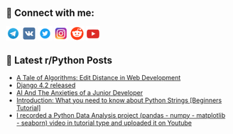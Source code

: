 ## 🔎 Connect with me:
[<img src="https://github.com/bullbesh/bullbesh/blob/main/images/Telegram.png" width="32" height="32" />](https://t.me/bullbesh)
[<img src="https://github.com/bullbesh/bullbesh/blob/main/images/VK.png" width="32" height="32" />](https://vk.com/bullbesh)
[<img src="https://github.com/bullbesh/bullbesh/blob/main/images/Twitter.png" width="32" height="32" />](https://twitter.com/bullbesh1)
[<img src="https://github.com/bullbesh/bullbesh/blob/main/images/Instagram.png" width="32" height="32" />](https://www.instagram.com/bullbesh)
[<img src="https://github.com/bullbesh/bullbesh/blob/main/images/Reddit.png" width="32" height="32" />](https://www.reddit.com/user/bullbesh)
[<img src="https://github.com/bullbesh/bullbesh/blob/main/images/YouTube.png" width="32" height="32" />](https://www.youtube.com/channel/UCtfjRs6uzgq5mfm8S06WTcg)

## 📕 Latest r/Python Posts
<!-- BLOG-POST-LIST:START -->
- [A Tale of Algorithms: Edit Distance in Web Development](https://www.reddit.com/r/Python/comments/12kmdbr/a_tale_of_algorithms_edit_distance_in_web/)
- [Django 4.2 released](https://www.reddit.com/r/Python/comments/12kkmpx/django_42_released/)
- [AI And The Anxieties of a Junior Developer](https://www.reddit.com/r/Python/comments/12kjqir/ai_and_the_anxieties_of_a_junior_developer/)
- [Introduction: What you need to know about Python Strings [Beginners Tutorial]](https://www.reddit.com/r/Python/comments/12ki1jf/introduction_what_you_need_to_know_about_python/)
- [I recorded a Python Data Analysis project &lpar;pandas - numpy - matplotlib - seaborn&rpar; video in tutorial type and uploaded it on Youtube](https://www.reddit.com/r/Python/comments/12kg5mm/i_recorded_a_python_data_analysis_project_pandas/)
<!-- BLOG-POST-LIST:END -->
